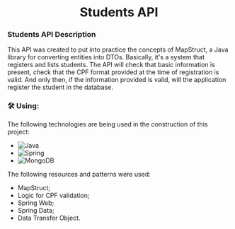 <h1 align="center"> 
	Students API 
</h1>

### Students API Description

This API was created to put into practice the concepts of MapStruct, a Java library for converting entities into DTOs. Basically, it's a system that registers and lists students. The API will check that basic information is present, check that the CPF format provided at the time of registration is valid. And only then, if the information provided is valid, will the application register the student in the database.

### 🛠 Using:

The following technologies are being used in the construction of this project:

- ![Java](https://img.shields.io/badge/java-%23ED8B00.svg?style=for-the-badge&logo=openjdk&logoColor=white)
- ![Spring](https://img.shields.io/badge/spring-%236DB33F.svg?style=for-the-badge&logo=spring&logoColor=white)
- ![MongoDB](https://img.shields.io/badge/MongoDB-%234ea94b.svg?style=for-the-badge&logo=mongodb&logoColor=white)

The following resources and patterns were used:

- MapStruct;
- Logic for CPF validation;
- Spring Web;
- Spring Data;
- Data Transfer Object.

